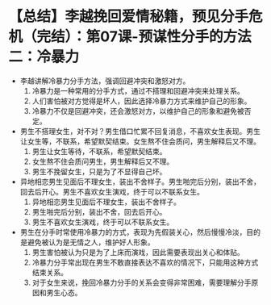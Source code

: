 # 【总结】李越挽回爱情秘籍，预见分手危机（完结）：第07课-预谋性分手的方法二：冷暴力

-   李越讲解冷暴力分手方法，强调回避冲突和激怒对方。
    1.  冷暴力是一种常用的分手方式，通过不搭理和回避冲突来处理关系。
    2.  人们害怕被对方觉得是坏人，因此选择冷暴力方式来维护自己的形象。
    3.  冷暴力不仅是回避冲突，还会激怒对方，以维护自己的形象和避免被否定。
-   男生不搭理女生，对不对？男生借口忙累不回复消息，不喜欢女生表现。男生让女生等，不联系，希望默契结束。女生熬不住会质问，男生解释后又不理。
    1.  男生让女生等待，不联系，希望默契结束。
    2.  女生熬不住会质问男生，男生解释后又不理。
    3.  男生不挽留女生，只是为了不显得自己坏。
-   异地相恋男生见面后不理女生，装出不舍样子。男生啪完后分别，装出不舍，回去后开心。男生不喜欢女生演戏，终于可以不联系女生。
    1.  异地相恋男生见面后不理女生，装出不舍样子。
    2.  男生啪完后分别，装出不舍，回去后开心。
    3.  男生不喜欢女生演戏，终于可以不联系女生。
-   男生在分手时常使用冷暴力的方式，表现为先假装关心，然后慢慢冷淡，目的是避免被认为是无情之人，维护好人形象。
    1.  男生害怕被认为只是为了上床而演戏，因此需要表现出关心和体贴。
    2.  冷暴力分手常出现在男生不敢直接表达不喜欢的情况下，只能用这种方式结束关系。
    3.  对于女生来说，挽回冷暴力分手的关系会变得非常困难，需要理解分手原因和男生心态。